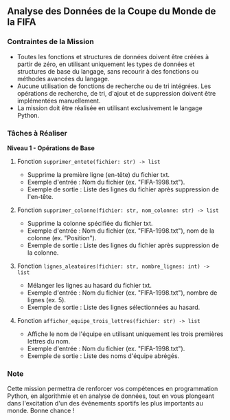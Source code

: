 ## Analyse des Données de la Coupe du Monde de la FIFA

### Contraintes de la Mission

- Toutes les fonctions et structures de données doivent être créées à partir de zéro, en utilisant uniquement les types de données et structures de base du langage, sans recourir à des fonctions ou méthodes avancées du langage.
- Aucune utilisation de fonctions de recherche ou de tri intégrées. Les opérations de recherche, de tri, d'ajout et de suppression doivent être implémentées manuellement.
- La mission doit être réalisée en utilisant exclusivement le langage Python.

### Tâches à Réaliser

**Niveau 1 - Opérations de Base**

1. Fonction `supprimer_entete(fichier: str) -> list`
   - Supprime la première ligne (en-tête) du fichier txt.
   - Exemple d'entrée : Nom du fichier (ex. "FIFA-1998.txt").
   - Exemple de sortie : Liste des lignes du fichier après suppression de l'en-tête.

2. Fonction `supprimer_colonne(fichier: str, nom_colonne: str) -> list`
   - Supprime la colonne spécifiée du fichier txt.
   - Exemple d'entrée : Nom du fichier (ex. "FIFA-1998.txt"), nom de la colonne (ex. "Position").
   - Exemple de sortie : Liste des lignes du fichier après suppression de la colonne.

3. Fonction `lignes_aleatoires(fichier: str, nombre_lignes: int) -> list`
   - Mélanger les lignes au hasard du fichier txt.
   - Exemple d'entrée : Nom du fichier (ex. "FIFA-1998.txt"), nombre de lignes (ex. 5).
   - Exemple de sortie : Liste des lignes sélectionnées au hasard.

4. Fonction `afficher_equipe_trois_lettres(fichier: str) -> list`
   - Affiche le nom de l'équipe en utilisant uniquement les trois premières lettres du nom.
   - Exemple d'entrée : Nom du fichier (ex. "FIFA-1998.txt").
   - Exemple de sortie : Liste des noms d'équipe abrégés.


### Note

Cette mission permettra de renforcer vos compétences en programmation Python, en algorithmie et en analyse de données, tout en vous plongeant dans l'excitation d'un des événements sportifs les plus importants au monde. Bonne chance !
